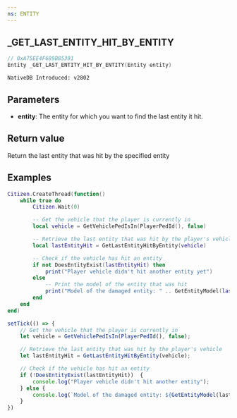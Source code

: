 ```yaml
---
ns: ENTITY
---
```

## _GET_LAST_ENTITY_HIT_BY_ENTITY

```c
// 0xA75EE4F689B85391 
Entity _​GET_​LAST_​ENTITY_​HIT_​BY_​ENTITY(Entity entity)
```

```
NativeDB Introduced: v2802
```

## Parameters
* **entity**: The entity for which you want to find the last entity it hit.

## Return value
Return the last entity that was hit by the specified entity

## Examples
```lua
Citizen.CreateThread(function()
    while true do
        Citizen.Wait(0)

        -- Get the vehicle that the player is currently in
        local vehicle = GetVehiclePedIsIn(PlayerPedId(), false)

        -- Retrieve the last entity that was hit by the player's vehicle
        local lastEntityHit = GetLastEntityHitByEntity(vehicle)

        -- Check if the vehicle has hit an entity
        if not DoesEntityExist(lastEntityHit) then
            print("Player vehicle didn't hit another entity yet")
        else
            -- Print the model of the entity that was hit
            print("Model of the damaged entity: " .. GetEntityModel(lastEntityHit))
        end
    end
end)
```
```js
setTick(() => {
    // Get the vehicle that the player is currently in
    let vehicle = GetVehiclePedIsIn(PlayerPedId(), false);

    // Retrieve the last entity that was hit by the player's vehicle
    let lastEntityHit = GetLastEntityHitByEntity(vehicle);

    // Check if the vehicle has hit an entity
    if (!DoesEntityExist(lastEntityHit))  {
        console.log("Player vehicle didn't hit another entity");
    } else {
        console.log(`Model of the damaged entity: ${GetEntityModel(lastEntity)}`)
    }
})
```